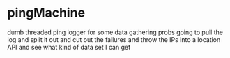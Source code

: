 # pingMachine
dumb threaded ping logger for some data gathering 
probs going to pull the log and split it out and cut out the failures and throw the IPs into a location API and see what kind of data set I can get
